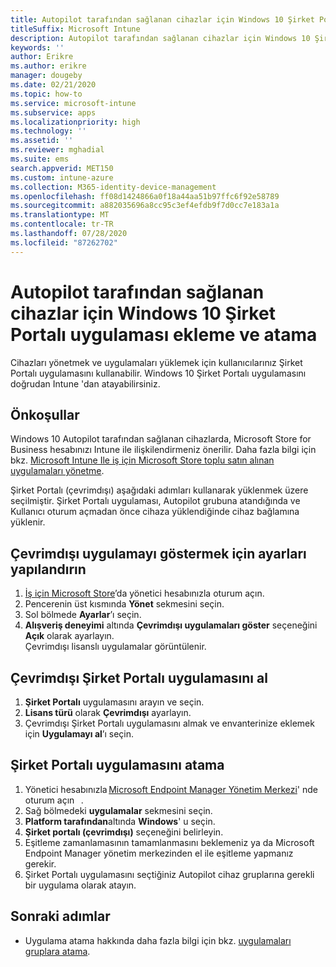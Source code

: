 ```yaml
---
title: Autopilot tarafından sağlanan cihazlar için Windows 10 Şirket Portalı uygulaması ekleme ve atama
titleSuffix: Microsoft Intune
description: Autopilot tarafından sağlanan cihazlar için Windows 10 Şirket Portalı uygulamasını ekleyin ve Intune 'a atayın.
keywords: ''
author: Erikre
ms.author: erikre
manager: dougeby
ms.date: 02/21/2020
ms.topic: how-to
ms.service: microsoft-intune
ms.subservice: apps
ms.localizationpriority: high
ms.technology: ''
ms.assetid: ''
ms.reviewer: mghadial
ms.suite: ems
search.appverid: MET150
ms.custom: intune-azure
ms.collection: M365-identity-device-management
ms.openlocfilehash: ff08d1424866a0f18a44aa51b97ffc6f92e58789
ms.sourcegitcommit: a882035696a8cc95c3ef4efdb9f7d0cc7e183a1a
ms.translationtype: MT
ms.contentlocale: tr-TR
ms.lasthandoff: 07/28/2020
ms.locfileid: "87262702"
---
```

# <a name="add-and-assign-the-windows-10-company-portal-app-for-autopilot-provisioned-devices"></a>Autopilot tarafından sağlanan cihazlar için Windows 10 Şirket Portalı uygulaması ekleme ve atama

Cihazları yönetmek ve uygulamaları yüklemek için kullanıcılarınız Şirket Portalı uygulamasını kullanabilir. Windows 10 Şirket Portalı uygulamasını doğrudan Intune 'dan atayabilirsiniz. 

## <a name="prerequisites"></a>Önkoşullar

Windows 10 Autopilot tarafından sağlanan cihazlarda, Microsoft Store for Business hesabınızı Intune ile ilişkilendirmeniz önerilir. Daha fazla bilgi için bkz. [Microsoft Intune Ile iş için Microsoft Store toplu satın alınan uygulamaları yönetme](windows-store-for-business.md).

Şirket Portalı (çevrimdışı) aşağıdaki adımları kullanarak yüklenmek üzere seçilmiştir. Şirket Portalı uygulaması, Autopilot grubuna atandığında ve Kullanıcı oturum açmadan önce cihaza yüklendiğinde cihaz bağlamına yüklenir. 

## <a name="configure-settings-to-show-offline-app"></a>Çevrimdışı uygulamayı göstermek için ayarları yapılandırın

1. [İş için Microsoft Store](https://www.microsoft.com/business-store)’da yönetici hesabınızla oturum açın.
2. Pencerenin üst kısmında **Yönet** sekmesini seçin.
3. Sol bölmede **Ayarlar**’ı seçin.
4. **Alışveriş deneyimi** altında **Çevrimdışı uygulamaları göster** seçeneğini **Açık** olarak ayarlayın.  
    Çevrimdışı lisanslı uygulamalar görüntülenir.

## <a name="get-the-offline-company-portal-app"></a>Çevrimdışı Şirket Portalı uygulamasını al

1. **Şirket Portalı** uygulamasını arayın ve seçin.
2. **Lisans türü** olarak **Çevrimdışı** ayarlayın.
3. Çevrimdışı Şirket Portalı uygulamasını almak ve envanterinize eklemek için **Uygulamayı al**’ı seçin.

## <a name="assign-the-company-portal-app"></a>Şirket Portalı uygulamasını atama

1. Yönetici hesabınızla [Microsoft Endpoint Manager Yönetim Merkezi](https://go.microsoft.com/fwlink/?linkid=2109431)' nde oturum açın   . 
2. Sağ bölmedeki **uygulamalar** sekmesini seçin.
3. **Platform tarafından**altında **Windows**' u seçin.
4. **Şirket portalı (çevrimdışı)** seçeneğini belirleyin.
5. Eşitleme zamanlamasının tamamlanmasını beklemeniz ya da Microsoft Endpoint Manager yönetim merkezinden el ile eşitleme yapmanız gerekir.
6. Şirket Portalı uygulamasını seçtiğiniz Autopilot cihaz gruplarına gerekli bir uygulama olarak atayın.

## <a name="next-steps"></a>Sonraki adımlar

- Uygulama atama hakkında daha fazla bilgi için bkz. [uygulamaları gruplara atama](apps-deploy.md).

